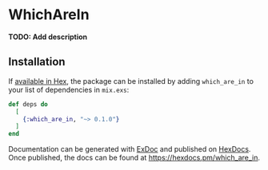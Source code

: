 # WhichAreIn

**TODO: Add description**

## Installation

If [available in Hex](https://hex.pm/docs/publish), the package can be installed
by adding `which_are_in` to your list of dependencies in `mix.exs`:

```elixir
def deps do
  [
    {:which_are_in, "~> 0.1.0"}
  ]
end
```

Documentation can be generated with [ExDoc](https://github.com/elixir-lang/ex_doc)
and published on [HexDocs](https://hexdocs.pm). Once published, the docs can
be found at <https://hexdocs.pm/which_are_in>.

